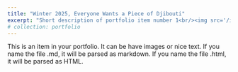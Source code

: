 ```yaml
---
title: "Winter 2025, Everyone Wants a Piece of Djibouti"
excerpt: "Short description of portfolio item number 1<br/><img src='/images/500x300.png'>"
# collection: portfolio
---
```


This is an item in your portfolio. It can be have images or nice text. If you name the file .md, it will be parsed as markdown. If you name the file .html, it will be parsed as HTML. 
